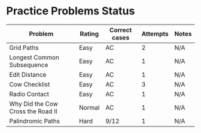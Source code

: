 # Practice Problems Status
Problem|Rating|Correct cases|Attempts|Notes
-|-|-|-|-
Grid Paths|Easy|AC|2|N/A
Longest Common Subsequence|Easy|AC|1|N/A
Edit Distance|Easy|AC|1|N/A
Cow Checklist|Easy|AC|3|N/A
Radio Contact|Easy|AC|1|N/A
Why Did the Cow Cross the Road II|Normal|AC|1|N/A
Palindromic Paths|Hard|9/12|1|N/A
